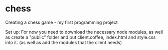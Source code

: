 chess
=====

Creating a chess game - my first programming project

Set up:
For now you need to download the necessary node modules, as well as create a "public" folder and put client.coffee, index.html and style.css into it. (as well as add the modules that the client needs)